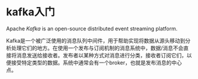 # kafka入门

Apache *Kafka* is an open-source distributed event streaming platform.

Kafka是一个被广泛使用的消息队列中间件，用于帮助实现将数据从源头移动到分析处理它们的地方。在使用一个发布与订阅机制的消息系统中，数据/消息不会直接将消息发送给接收者。发布者以某种方式对消息进行分类，接收者订阅它们，以便接受特定类型的数据。系统中通常会有一个broker，也就是发布消息的中心点。
